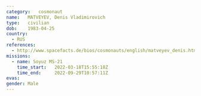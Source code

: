 ```yaml
---
category:	cosmonaut
name:	MATVEYEV, Denis Vladimirovich
type:	civilian
dob:	1983-04-25
country:
  - RUS
references:
  - http://www.spacefacts.de/bios/cosmonauts/english/matveyev_denis.htm
missions:
  - name: Soyuz MS-21
    time_start:   2022-03-18T15:55:18Z
    time_end:     2022-09-29T10:57:11Z
evas:
gender:	Male
---
```

